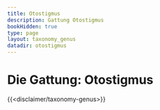 ```yaml
---
title: Otostigmus
description: Gattung Otostigmus
bookHidden: true
type: page
layout: taxonomy_genus
datadir: otostigmus
---
```


# Die Gattung: Otostigmus
{{<disclaimer/taxonomy-genus>}}